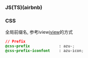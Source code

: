 ### JS(TS)(airbnb)

### CSS

全局前缀名, 参考iview[iview](https://github.com/iview/iview/blob/2.0/src/styles/custom.less)的方式

```css
// Prefix
@css-prefix             : azu-;
@css-prefix-iconfont    : azu-icon;
```
